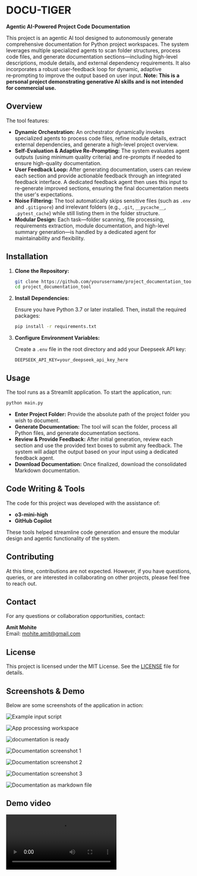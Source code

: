 # DOCU-TIGER

**Agentic AI-Powered Project Code Documentation**

This project is an agentic AI tool designed to autonomously generate comprehensive documentation for Python project workspaces. The system leverages multiple specialized agents to scan folder structures, process code files, and generate documentation sections—including high-level descriptions, module details, and external dependency requirements. It also incorporates a robust user-feedback loop for dynamic, adaptive re‑prompting to improve the output based on user input. **Note: This is a personal project demonstrating generative AI skills and is not intended for commercial use.**

## Overview

The tool features:
- **Dynamic Orchestration:** An orchestrator dynamically invokes specialized agents to process code files, refine module details, extract external dependencies, and generate a high-level project overview.
- **Self-Evaluation & Adaptive Re-Prompting:** The system evaluates agent outputs (using minimum quality criteria) and re-prompts if needed to ensure high-quality documentation.
- **User Feedback Loop:** After generating documentation, users can review each section and provide actionable feedback through an integrated feedback interface. A dedicated feedback agent then uses this input to re‑generate improved sections, ensuring the final documentation meets the user's expectations.
- **Noise Filtering:** The tool automatically skips sensitive files (such as `.env` and `.gitignore`) and irrelevant folders (e.g., `.git`, `__pycache__`, `.pytest_cache`) while still listing them in the folder structure.
- **Modular Design:** Each task—folder scanning, file processing, requirements extraction, module documentation, and high-level summary generation—is handled by a dedicated agent for maintainability and flexibility.

## Installation

1. **Clone the Repository:**

   ```bash
   git clone https://github.com/yourusername/project_documentation_tool.git
   cd project_documentation_tool
   ```

2. **Install Dependencies:**

   Ensure you have Python 3.7 or later installed. Then, install the required packages:

   ```bash
   pip install -r requirements.txt
   ```

3. **Configure Environment Variables:**

   Create a `.env` file in the root directory and add your Deepseek API key:

   ```env
   DEEPSEEK_API_KEY=your_deepseek_api_key_here
   ```

## Usage

The tool runs as a Streamlit application. To start the application, run:

```bash
python main.py
```

- **Enter Project Folder:** Provide the absolute path of the project folder you wish to document.
- **Generate Documentation:** The tool will scan the folder, process all Python files, and generate documentation sections.
- **Review & Provide Feedback:** After initial generation, review each section and use the provided text boxes to submit any feedback. The system will adapt the output based on your input using a dedicated feedback agent.
- **Download Documentation:** Once finalized, download the consolidated Markdown documentation.

## Code Writing & Tools

The code for this project was developed with the assistance of:
- **o3-mini-high**
- **GitHub Copilot**

These tools helped streamline code generation and ensure the modular design and agentic functionality of the system.

## Contributing

At this time, contributions are not expected. However, if you have questions, queries, or are interested in collaborating on other projects, please feel free to reach out.

## Contact

For any questions or collaboration opportunities, contact:

**Amit Mohite**  
Email: [mohite.amit@gmail.com](mailto:mohite.amit@gmail.com)

## License

This project is licensed under the MIT License. See the [LICENSE](LICENSE) file for details.

## Screenshots & Demo

Below are some screenshots of the application in action:

![Example input script](images/example-script.png)

![App processing workspace](images/app-processing.png)

![documentation is ready](images/app-doc-ready.png)

![Documentation screenshot 1](images/app-doc-01.png)

![Documentation screenshot 2](images/app-doc-02.png)

![Documentation screenshot 3](images/app-doc-03.png)

![Documentation as markdown file](images/download-doc.png)


## Demo video
<video controls src="images/demo.mp4" title="Demo video"></video>